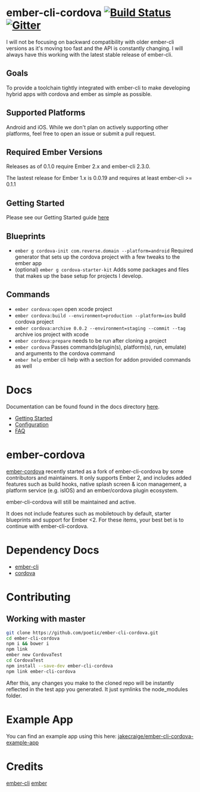 # ember-cli-cordova [![Build Status](https://travis-ci.org/poetic/ember-cli-cordova.svg?branch=master)](https://travis-ci.org/poetic/ember-cli-cordova) [![Gitter](https://badges.gitter.im/poetic/ember-cli-cordova.svg)](https://gitter.im/poetic/ember-cli-cordova?utm_source=badge&utm_medium=badge&utm_campaign=pr-badge)

I will not be focusing on backward compatibility with older ember-cli versions
as it's moving too fast and the API is constantly changing. I will always have
this working with the latest stable release of ember-cli.

## Goals

To provide a toolchain tightly integrated with ember-cli to make developing hybrid
apps with cordova and ember as simple as possible.

## Supported Platforms

Android and iOS. While we don't plan on actively supporting other platforms,
feel free to open an issue or submit a pull request.

## Required Ember Versions

Releases as of 0.1.0 require Ember 2.x and ember-cli 2.3.0.

The lastest release for Ember 1.x is 0.0.19 and requires at least ember-cli >= 0.1.1

## Getting Started

Please see our Getting Started guide
[here](https://github.com/poetic/ember-cli-cordova/blob/master/docs/getting-started.md)

## Blueprints
+ `ember g cordova-init com.reverse.domain --platform=android` Required generator
  that sets up the cordova project with a few tweaks to the ember app
+ (optional) `ember g cordova-starter-kit` Adds some packages and files that makes up the
  base setup for projects I develop.

## Commands
+ `ember cordova:open` open xcode project
+ `ember cordova:build --environment=production --platform=ios` build cordova project
+ `ember cordova:archive 0.0.2 --environment=staging --commit --tag` archive ios project with xcode
+ `ember cordova:prepare` needs to be run after cloning a project
+ `ember cordova` Passes commands(plugin(s), platform(s), run, emulate) and arguments to the cordova command
+ `ember help` ember cli help with a section for addon provided commands as well

# Docs

Documentation can be found found in the docs directory [here](https://github.com/poetic/ember-cli-cordova/tree/master/docs).

- [Getting Started](https://github.com/poetic/ember-cli-cordova/blob/master/docs/getting-started.md)
- [Configuration](https://github.com/poetic/ember-cli-cordova/blob/master/docs/configuration.md)
- [FAQ](https://github.com/poetic/ember-cli-cordova/blob/master/docs/faq.md)

# ember-cordova

[ember-cordova](https://github.com/isleofcode/ember-cordova) recently started as a fork of ember-cli-cordova by some
contributors and maintainers. It only supports Ember 2, and includes
added features such as build hooks, native splash screen & icon management,
a platform service (e.g. isIOS) and an ember/cordova plugin ecosystem.

ember-cli-cordova will still be maintained and active.

It does not include features such as mobiletouch by default, starter
blueprints and support for Ember <2. For these items, your best bet is
to continue with ember-cli-cordova.

# Dependency Docs

-  [ember-cli](http://ember-cli.com)
-  [cordova](http://cordova.apache.org/docs/en/4.0.0/)

# Contributing

## Working with master

``` sh
git clone https://github.com/poetic/ember-cli-cordova.git
cd ember-cli-cordova
npm i && bower i
npm link
ember new CordovaTest
cd CordovaTest
npm install --save-dev ember-cli-cordova
npm link ember-cli-cordova
```

After this, any changes you make to the cloned repo will be instantly reflected
in the test app you generated. It just symlinks the node_modules folder.

# Example App

You can find an example app using this here:
[jakecraige/ember-cli-cordova-example-app](https://github.com/jakecraige/ember-cli-cordova-example-app)

# Credits

[ember-cli](https://github.com/stefanpenner/ember-cli)
[ember](https://github.com/emberjs/emberjs)
